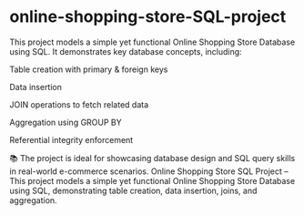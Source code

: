 # online-shopping-store-SQL-project
This project models a simple yet functional Online Shopping Store Database using SQL.
It demonstrates key database concepts, including:

Table creation with primary & foreign keys

Data insertion

JOIN operations to fetch related data

Aggregation using GROUP BY

Referential integrity enforcement

📚 The project is ideal for showcasing database design and SQL query skills in real-world e-commerce scenarios.
Online Shopping Store SQL Project – This project models a simple yet functional Online Shopping Store Database using SQL, demonstrating table creation, data insertion, joins, and aggregation.
